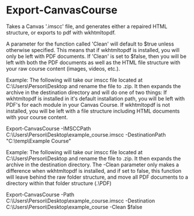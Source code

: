 # Export-CanvasCourse
Takes a Canvas '.imscc' file, and generates either a repaired HTML structure, or exports to pdf with wkhtmltopdf.


A parameter for the function called 'Clean' will default to $true unless otherwise specified. This means that if wkhtmltopdf is
installed, you will only be left with PDF documents. If 'Clean' is set to $false, then you will be left with both the PDF documents
as well as the HTML file structure with your raw course content (images, videos, etc.).


Example:
The following will take our imscc file located at C:\Users\Person\Desktop and rename the file to .zip. It then expands the archive
in the destination directory and will do one of two things:
  If wkhtmltopdf is installed in it's default installation path, you will be left with PDF's for each module in your Canvas Course.
  If wkhtmltopdf is not installed, you will be left with a file structure including HTML documents with your course content.

Export-CanvasCourse -IMSCCPath C:\Users\Person\Desktop\example_course.imscc -DestinationPath "C:\temp\Example Course"


Example:
The following will take our imscc file located at C:\Users\Person\Desktop and rename the file to .zip. It then expands the archive in the destination directory. The -Clean parameter only makes a difference when wkhtmltopdf is installed, and if set to false, this function will leave behind the raw folder structure, and move all PDF documents to a directory within that folder structure (.\PDF\)

Export-CanvasCourse -Path C:\Users\Person\Desktop\example_course.imscc -Destination C:\Users\Person\Desktop\example_course -Clean $false
